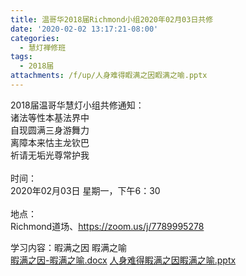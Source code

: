 ```yaml
---
title: 温哥华2018届Richmond小组2020年02月03日共修
date: '2020-02-02 13:17:21-08:00'
categories:
  - 慧灯禅修班
tags:
  - 2018届
attachments: /f/up/人身难得睱满之因睱满之喻.pptx
---
```

2018届温哥华慧灯小组共修通知：\
诸法等性本基法界中\
自现圆满三身游舞力\
离障本来怙主龙钦巴\
祈请无垢光尊常护我\
\
时间：\
2020年02月03日 星期一，下午6：30\
\
地点：\
Richmond道场、<https://zoom.us/j/7789995278>  

学习内容：暇满之因 暇满之喻  
[暇满之因-暇满之喻.docx](https://s3.ca-central-1.wasabisys.com/hddata/f.huidengchanxiu.net/hdv/f/up/暇满之因-暇满之喻.docx)
[人身难得睱满之因睱满之喻.pptx](https://s3.ca-central-1.wasabisys.com/hddata/f.huidengchanxiu.net/hdv/f/up/人身难得睱满之因睱满之喻.pptx)

